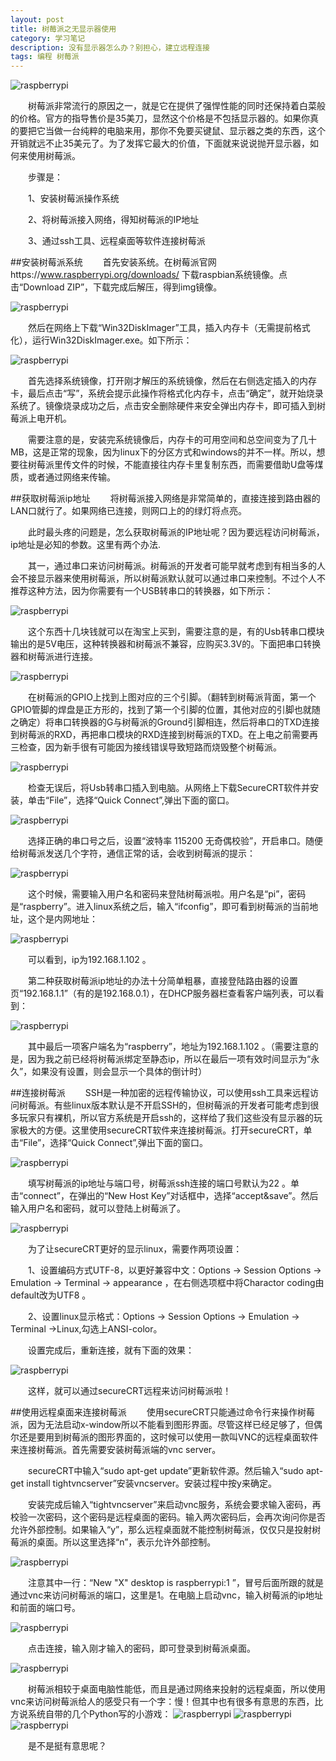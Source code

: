 ```yaml
---
layout: post
title: 树莓派之无显示器使用
category: 学习笔记
description: 没有显示器怎么办？别担心，建立远程连接
tags: 编程 树莓派
---
```


![raspberrypi](/static/blog/img/project/20150629/raspberrypi.jpg)

　　树莓派非常流行的原因之一，就是它在提供了强悍性能的同时还保持着白菜般的价格。官方的指导售价是35美刀，显然这个价格是不包括显示器的。如果你真的要把它当做一台纯粹的电脑来用，那你不免要买键鼠、显示器之类的东西，这个开销就远不止35美元了。为了发挥它最大的价值，下面就来说说抛开显示器，如何来使用树莓派。
<!--more-->
　　步骤是：

　　1、安装树莓派操作系统

　　2、将树莓派接入网络，得知树莓派的IP地址

　　3、通过ssh工具、远程桌面等软件连接树莓派

##安装树莓派系统
　　首先安装系统。在树莓派官网https://www.raspberrypi.org/downloads/ 下载raspbian系统镜像。点击“Download ZIP”，下载完成后解压，得到img镜像。

![raspberrypi](/static/blog/img/project/20150629/raspdownload.jpg)

　　然后在网络上下载“Win32DiskImager”工具，插入内存卡（无需提前格式化），运行Win32DiskImager.exe。如下所示：

![raspberrypi](/static/blog/img/project/20150629/raspimg.jpg)

　　首先选择系统镜像，打开刚才解压的系统镜像，然后在右侧选定插入的内存卡，最后点击“写”，系统会提示此操作将格式化内存卡，点击“确定”，就开始烧录系统了。镜像烧录成功之后，点击安全删除硬件来安全弹出内存卡，即可插入到树莓派上电开机。

　　需要注意的是，安装完系统镜像后，内存卡的可用空间和总空间变为了几十MB，这是正常的现象，因为linux下的分区方式和windows的并不一样。所以，想要往树莓派里传文件的时候，不能直接往内存卡里复制东西，而需要借助U盘等煤质，或者通过网络来传输。

##获取树莓派ip地址
　　将树莓派接入网络是非常简单的，直接连接到路由器的LAN口就行了。如果网络已连接，则网口上的的绿灯将点亮。

　　此时最头疼的问题是，怎么获取树莓派的IP地址呢？因为要远程访问树莓派，ip地址是必知的参数。这里有两个办法.

　　其一，通过串口来访问树莓派。树莓派的开发者可能早就考虑到有相当多的人会不接显示器来使用树莓派，所以树莓派默认就可以通过串口来控制。不过个人不推荐这种方法，因为你需要有一个USB转串口的转换器，如下所示：

![raspberrypi](/static/blog/img/project/20150629/uart.jpg)

　　这个东西十几块钱就可以在淘宝上买到，需要注意的是，有的Usb转串口模块输出的是5V电压，这种转换器和树莓派不兼容，应购买3.3V的。下面把串口转换器和树莓派进行连接。

![raspberrypi](/static/blog/img/project/20150629/gpios.png)

　　在树莓派的GPIO上找到上图对应的三个引脚。（翻转到树莓派背面，第一个GPIO管脚的焊盘是正方形的，找到了第一个引脚的位置，其他对应的引脚也就随之确定）将串口转换器的G与树莓派的Ground引脚相连，然后将串口的TXD连接到树莓派的RXD，再把串口模块的RXD连接到树莓派的TXD。在上电之前需要再三检查，因为新手很有可能因为接线错误导致短路而烧毁整个树莓派。

![raspberrypi](/static/blog/img/project/20150629/connect.jpg)

　　检查无误后，将Usb转串口插入到电脑。从网络上下载SecureCRT软件并安装，单击“File”，选择“Quick Connect”,弹出下面的窗口。

![raspberrypi](/static/blog/img/project/20150629/crtuart1.jpg)

　　选择正确的串口号之后，设置“波特率 115200 无奇偶校验”，开启串口。随便给树莓派发送几个字符，通信正常的话，会收到树莓派的提示：

![raspberrypi](/static/blog/img/project/20150629/uartcon.jpg)

　　这个时候，需要输入用户名和密码来登陆树莓派啦。用户名是“pi”，密码是“raspberry”。进入linux系统之后，输入“ifconfig”，即可看到树莓派的当前地址，这个是内网地址：

![raspberrypi](/static/blog/img/project/20150629/netcon2.jpg)

　　可以看到，ip为192.168.1.102 。

　　第二种获取树莓派ip地址的办法十分简单粗暴，直接登陆路由器的设置页“192.168.1.1”（有的是192.168.0.1），在DHCP服务器栏查看客户端列表，可以看到：

![raspberrypi](/static/blog/img/project/20150629/dhcplist.jpg)

　　其中最后一项客户端名为“raspberry”，地址为192.168.1.102 。（需要注意的是，因为我之前已经将树莓派绑定至静态ip，所以在最后一项有效时间显示为“永久”，如果没有设置，则会显示一个具体的倒计时）

##连接树莓派
　　SSH是一种加密的远程传输协议，可以使用ssh工具来远程访问树莓派。有些linux版本默认是不开启SSH的，但树莓派的开发者可能考虑到很多玩家只有裸机，所以官方系统是开启ssh的，这样给了我们这些没有显示器的玩家极大的方便。这里使用secureCRT软件来连接树莓派。打开secureCRT，单击“File”，选择“Quick Connect”,弹出下面的窗口。

![raspberrypi](/static/blog/img/project/20150629/secureCRT1.jpg)

　　填写树莓派的ip地址与端口号，树莓派ssh连接的端口号默认为22 。单击“connect”，在弹出的“New Host Key”对话框中，选择“accept&save”。然后输入用户名和密码，就可以登陆上树莓派了。

![raspberrypi](/static/blog/img/project/20150629/secureCRT2.jpg)

　　为了让secureCRT更好的显示linux，需要作两项设置：

　　1、设置编码方式UTF-8，以更好兼容中文：Options -> Session Options -> Emulation -> Terminal -> appearance ，在右侧选项框中将Charactor coding由default改为UTF8 。

　　2、设置linux显示格式：Options -> Session Options -> Emulation -> Terminal ->Linux,勾选上ANSI-color。

　　设置完成后，重新连接，就有下面的效果：

![raspberrypi](/static/blog/img/project/20150629/secureCRT3.jpg)

　　这样，就可以通过secureCRT远程来访问树莓派啦！

##使用远程桌面来连接树莓派
　　使用secureCRT只能通过命令行来操作树莓派，因为无法启动x-window所以不能看到图形界面。尽管这样已经足够了，但偶尔还是要用到树莓派的图形界面的，这时候可以使用一款叫VNC的远程桌面软件来连接树莓派。首先需要安装树莓派端的vnc server。

　　secureCRT中输入“sudo apt-get update”更新软件源。然后输入“sudo apt-get install tightvncserver”安装vncserver。安装过程中按y来确定。

　　安装完成后输入“tightvncserver”来启动vnc服务，系统会要求输入密码，再校验一次密码，这个密码是远程桌面的密码。输入两次密码后，会再次询问你是否允许外部控制。如果输入“y”，那么远程桌面就不能控制树莓派，仅仅只是投射树莓派的桌面。所以这里选择“n”，表示允许外部控制。

![raspberrypi](/static/blog/img/project/20150629/vnc1.jpg)

　　注意其中一行：“New "X" desktop is raspberrypi:1 ”，冒号后面所跟的就是通过vnc来访问树莓派的端口，这里是1。在电脑上启动vnc，输入树莓派的ip地址和前面的端口号。

![raspberrypi](/static/blog/img/project/20150629/vnc2.jpg)

　　点击连接，输入刚才输入的密码，即可登录到树莓派桌面。

![raspberrypi](/static/blog/img/project/20150629/vnc3.jpg)

　　树莓派相较于桌面电脑性能低，而且是通过网络来投射的远程桌面，所以使用vnc来访问树莓派给人的感受只有一个字：慢！但其中也有很多有意思的东西，比方说系统自带的几个Python写的小游戏：
![raspberrypi](/static/blog/img/project/20150629/vnc4.jpg)
![raspberrypi](/static/blog/img/project/20150629/vnc5.jpg)
![raspberrypi](/static/blog/img/project/20150629/vnc6.jpg)

　　是不是挺有意思呢？

